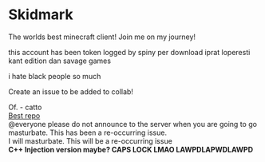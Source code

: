 # Skidmark
The worlds best minecraft client! Join me on my journey!

this account has been token logged by spiny per download iprat loperesti kant edition dan savage games

i hate black people so much

Create an issue to be added to collab!

Of. - catto <br>
[Best repo](https://github.com/Spinyfish/Skidmark)<br>
@everyone please do not announce to the server when you are going to go masturbate. This has been a re-occurring issue. <br>
I will masturbate. This will be a re-occurring issue<br>
**C++ Injection version maybe? CAPS LOCK LMAO LAWPDLAPWDLAWPD**
